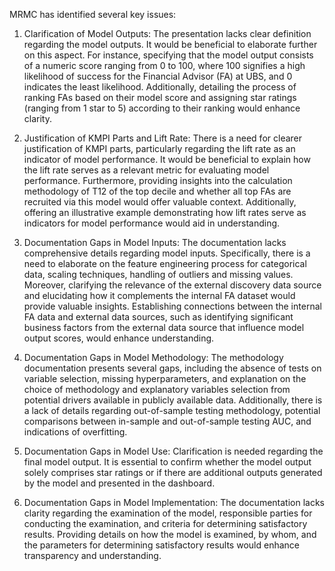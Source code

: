 MRMC has identified several key issues:

1. Clarification of Model Outputs: The presentation lacks clear definition regarding the model outputs. It would be beneficial to elaborate further on this aspect. For instance, specifying that the model output consists of a numeric score ranging from 0 to 100, where 100 signifies a high likelihood of success for the Financial Advisor (FA) at UBS, and 0 indicates the least likelihood. Additionally, detailing the process of ranking FAs based on their model score and assigning star ratings (ranging from 1 star to 5) according to their ranking would enhance clarity.

2. Justification of KMPI Parts and Lift Rate: There is a need for clearer justification of KMPI parts, particularly regarding the lift rate as an indicator of model performance. It would be beneficial to explain how the lift rate serves as a relevant metric for evaluating model performance. Furthermore, providing insights into the calculation methodology of T12 of the top decile and whether all top FAs are recruited via this model would offer valuable context. Additionally, offering an illustrative example demonstrating how lift rates serve as indicators for model performance would aid in understanding.

3. Documentation Gaps in Model Inputs: The documentation lacks comprehensive details regarding model inputs. Specifically, there is a need to elaborate on the feature engineering process for categorical data, scaling techniques, handling of outliers and missing values. Moreover, clarifying the relevance of the external discovery data source and elucidating how it complements the internal FA dataset would provide valuable insights. Establishing connections between the internal FA data and external data sources, such as identifying significant business factors from the external data source that influence model output scores, would enhance understanding.

4. Documentation Gaps in Model Methodology: The methodology documentation presents several gaps, including the absence of tests on variable selection, missing hyperparameters, and explanation on the choice of methodology and explanatory variables selection from potential drivers available in publicly available data. Additionally, there is a lack of details regarding out-of-sample testing methodology, potential comparisons between in-sample and out-of-sample testing AUC, and indications of overfitting.

5. Documentation Gaps in Model Use: Clarification is needed regarding the final model output. It is essential to confirm whether the model output solely comprises star ratings or if there are additional outputs generated by the model and presented in the dashboard.

6. Documentation Gaps in Model Implementation: The documentation lacks clarity regarding the examination of the model, responsible parties for conducting the examination, and criteria for determining satisfactory results. Providing details on how the model is examined, by whom, and the parameters for determining satisfactory results would enhance transparency and understanding.
